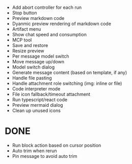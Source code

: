 - Add abort controller for each run
- Stop button
- Preview markdown code
- Dyanmic preview rendering of markdown code
- Artifact menu
- Show chat speed and consumption
- MCP tool
- Save and restore
- Resize preview
- Per message model switch
- Move message up/down
- Model switch dialog
- Generate message content (based on template, if any)
- Handle file pasting
- Handle attachment role switching (img: inline or file)
- Code interpreter mode
- File icon fallback/timeout attachment
- Run typescript/react code
- Preview mermaid dialog
- Clean up unused icons

# DONE

- Run block action based on cursor position
- Auto trim when rerun
- Pin message to avoid auto trim
